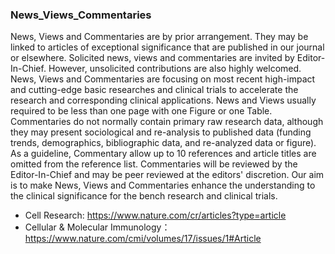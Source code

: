 ### News_Views_Commentaries

News, Views and Commentaries are by prior arrangement. They may be linked to articles of exceptional significance that are published in our journal or elsewhere. Solicited news, views and commentaries are invited by Editor-In-Chief. However, unsolicited contributions are also highly welcomed. News, Views and Commentaries are focusing on most recent high-impact and cutting-edge basic researches and clinical trials to accelerate the research and corresponding clinical applications. News and Views usually required to be less than one page with one Figure or one Table. Commentaries do not normally contain primary raw research data, although they may present sociological and re-analysis to published data (funding trends, demographics, bibliographic data, and re-analyzed data or figure). As a guideline, Commentary allow up to 10 references and article titles are omitted from the reference list. Commentaries will be reviewed by the Editor-In-Chief and may be peer reviewed at the editors' discretion. Our aim is to make News, Views and Commentaries enhance the understanding to the clinical significance for the bench research and clinical trials.  


* Cell Research: https://www.nature.com/cr/articles?type=article
* Cellular & Molecular Immunology：https://www.nature.com/cmi/volumes/17/issues/1#Article
